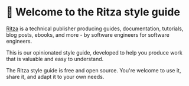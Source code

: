 # 📓 Welcome to the Ritza style guide

[Ritza](https://ritza.co) is a technical publisher producing guides, documentation, tutorials, blog posts, ebooks, and more - by software engineers for software engineers.

This is our opinionated style guide, developed to help you produce work that is valuable and easy to understand.

The Ritza style guide is free and open source. You're welcome to use it, share it, and adapt it to your own needs.




